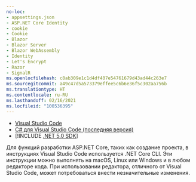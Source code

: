 ```yaml
---
no-loc:
- appsettings.json
- ASP.NET Core Identity
- cookie
- Cookie
- Blazor
- Blazor Server
- Blazor WebAssembly
- Identity
- Let's Encrypt
- Razor
- SignalR
ms.openlocfilehash: c8ab309e1c1d4df407e54761679d43ad44c263e7
ms.sourcegitcommit: a49c47d5a573379effee5c6b6e36f5c302aa756b
ms.translationtype: HT
ms.contentlocale: ru-RU
ms.lasthandoff: 02/16/2021
ms.locfileid: "100536395"
---
```

* [Visual Studio Code](https://code.visualstudio.com/download)
* [C# для Visual Studio Code (последняя версия)](https://marketplace.visualstudio.com/items?itemName=ms-dotnettools.csharp)
* [!INCLUDE [.NET 5.0 SDK](~/includes/5.0-SDK.md)]

Для функций разработки ASP.NET Core, таких как создание проекта, в инструкциях Visual Studio Code используется .NET Core CLI. Эти инструкции можно выполнять на macOS, Linux или Windows и в любом редакторе кода. При использовании редактора, отличного от Visual Studio Code, может потребоваться внести незначительные изменения.
